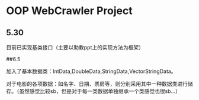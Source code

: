 # OOP WebCrawler Project

## 5.30

目前已实现基类接口（主要以助教ppt上的实现方法为框架）

##6.5

加入了基本数据类：IntData,DoubleData,StringData,VectorStringData。

对于电影的各项数据：如名字、日期、票房等，则分别采用其中一种数据类进行储存。（虽然感觉比较sb，但是对于每一类数据单独继承一个类感觉也很sb...）
